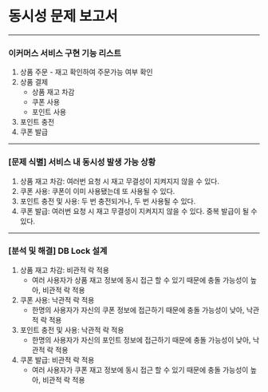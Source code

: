 # 동시성 문제 보고서

---
### 이커머스 서비스 구현 기능 리스트
1. 상품 주문 - 재고 확인하여 주문가능 여부 확인
2. 상품 결제
    - 상품 재고 차감
    - 쿠폰 사용
    - 포인트 사용
3. 포인트 충전
4. 쿠폰 발급

---
### [문제 식별] 서비스 내 동시성 발생 가능 상황
1. 상품 재고 차감: 여러번 요청 시 재고 무결성이 지켜지지 않을 수 있다.
2. 쿠폰 사용: 쿠폰이 이미 사용됐는데 또 사용될 수 있다.
3. 포인트 충전 및 사용: 두 번 충전되거나, 두 번 사용될 수 있다.
4. 쿠폰 발급: 여러번 요청 시 재고 무결성이 지켜지지 않을 수 있다. 중복 발급이 될 수 있다.

---
### [분석 및 해결] DB Lock 설계
1. 상품 재고 차감: 비관적 락 적용
    - 여러 사용자가 상품 재고 정보에 동시 접근 할 수 있기 때문에 충돌 가능성이 높아, 비관적 락 적용
2. 쿠폰 사용: 낙관적 락 적용
    - 한명의 사용자가 자신의 쿠폰 정보에 접근하기 때문에 충돌 가능성이 낮아, 낙관적 락 적용
3. 포인트 충전 및 사용: 낙관적 락 적용
    - 한명의 사용자가 자신의 포인트 정보에 접근하기 때문에 충돌 가능성이 낮아, 낙관적 락 적용
4. 쿠폰 발급: 비관적 락 적용
    - 여러 사용자가 쿠폰 재고 정보에 동시 접근 할 수 있기 때문에 충돌 가능성이 높아, 비관적 락 적용
